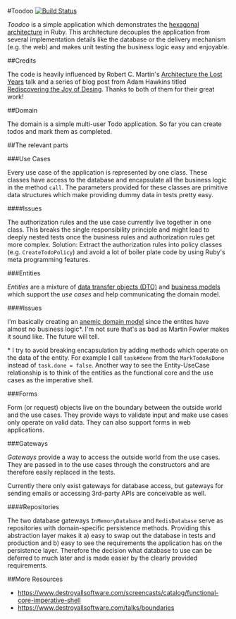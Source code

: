 #Toodoo [![Build Status](https://travis-ci.org/timhabermaas/toodoo.svg?branch=travis-ci)](https://travis-ci.org/timhabermaas/toodoo)

*Toodoo* is a simple application which demonstrates the [hexagonal architecture](http://alistair.cockburn.us/Hexagonal+architecture) in Ruby. This architecture decouples the application from several implementation details like the database or the delivery mechanism (e.g. the web) and makes unit testing the business logic easy and enjoyable.

##Credits

The code is heavily influenced by Robert C. Martin's [Architecture the Lost Years](https://www.youtube.com/watch?v=WpkDN78P884) talk and a series of blog post from Adam Hawkins titled [Rediscovering the Joy of Desing](http://hawkins.io/2014/01/rediscovering-the-joy-of-design/). Thanks to both of them for their great work!

##Domain

The domain is a simple multi-user Todo application. So far you can create todos and mark them as completed.

##The relevant parts

###Use Cases

Every use case of the application is represented by one class. These classes have access to the database and encapsulate all the business logic in the method `call`. The parameters provided for these classes are primitive data structures which make providing dummy data in tests pretty easy.

####Issues

The authorization rules and the use case currently live together in one class. This breaks the single responsibility principle and might lead to deeply nested tests once the business rules and authorization rules get more complex. Solution: Extract the authorization rules into policy classes (e.g. `CreateTodoPolicy`) and avoid a lot of boiler plate code by using Ruby's meta programming features.

###Entities

*Entities* are a mixture of [data transfer objects (DTO)](http://en.wikipedia.org/wiki/Data_transfer_object) and [business models](http://martinfowler.com/eaaCatalog/domainModel.html) which support the *use cases* and help communicating the domain model.

####Issues

I'm basically creating an [anemic domain model](http://www.martinfowler.com/bliki/AnemicDomainModel.html) since the entites have almost no business logic\*. I'm not sure that's as bad as Martin Fowler makes it sound like. The future will tell.

\* I try to avoid breaking encapsulation by adding methods which operate on the data of the entity. For example I call `task#done` from the `MarkTodoAsDone` instead of `task.done = false`. Another way to see the Entity-UseCase relationship is to think of the entities as the functional core and the use cases as the imperative shell.

###Forms

Form (or request) objects live on the boundary between the outside world and the use cases. They provide ways to validate input and make use cases only operate on valid data. They can also support forms in web applications.

###Gateways

*Gateways* provide a way to access the outside world from the use cases. They are passed in to the use cases through the constructors and are therefore easily replaced in the tests.

Currently there only exist gateways for database access, but gateways for sending emails or accessing 3rd-party APIs are conceivable as well.

####Repositories

The two database gateways `InMemoryDatabase` and `RedisDatabase` serve as repositories with domain-specific persistence methods. Providing this abstraction layer makes it a) easy to swap out the database in tests and production and b) easy to see the requirements the application has on the persistence layer. Therefore the decision what database to use can be deferred to much later and is made easier by the clearly provided requirements.

##More Resources

* https://www.destroyallsoftware.com/screencasts/catalog/functional-core-imperative-shell
* https://www.destroyallsoftware.com/talks/boundaries
